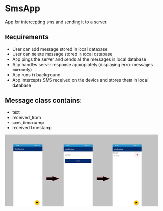 # SmsApp
App for intercepting sms and sending it to a server.

## Requirements
* User can add message stored in local database
* User can delete message stored in local database
* App pings the server and sends all the messages in local database
* App handles server response appropiately (displaying error messages correctly)
* App runs in background
* App intercepts SMS received on the device and stores them in local database

## Message class contains:

- text
- received_from
- sent_timestamp
- received timestamp

![schema_example](Untitled.png)
